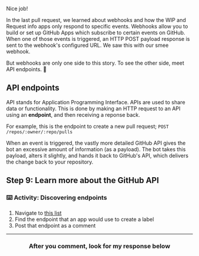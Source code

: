 Nice job!

In the last pull request, we learned about webhooks and how the WIP and Request info apps only respond to specific events. Webhooks allow you to build or set up GitHub Apps which subscribe to certain events on GitHub.  When one of those events is triggered, an HTTP POST payload response is sent to the webhook's configured URL. We saw this with our smee webhook.

But webhooks are only one side to this story. To see the other side, meet API endpoints. :wave:

## API endpoints

API stands for Application Programming Interface. APIs are used to share data or functionality. This is done by making an HTTP request to an API using an **endpoint**, and then receiving a reponse back.

For example, this is the endpoint to create a new pull request; `POST /repos/:owner/:repo/pulls`

When an event is triggered, the vastly more detailed GitHub API gives the bot an excessive amount of information (as a payload). The bot takes this payload, alters it slightly, and hands it back to GitHub's API, which delivers the change back to your repository.

## Step 9: Learn more about the GitHub API

### :keyboard: Activity: Discovering endpoints

1. Navigate to [this list](https://developer.github.com/v3/apps/available-endpoints/)
2. Find the endpoint that an app would use to create a label
3. Post that endpoint as a comment

<hr>
<h3 align="center">After you comment, look for my response below</h3>
